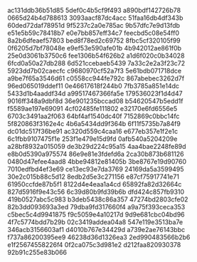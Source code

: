 ac131ddb36b51d85
5def0c4b5cf9f493
a890bdf142726b78
0665d24b4d788613
3093aacf87dc4acc
51faa16db4df343b
60ded72daf78951d
9f5237c2a0e785ac
9b57dfc7e9d13fdb
e51e5b59c78418b7
e0e7bb857eff34c7
feecbd5c08e54ff0
8a2b6dfeaef57803
bed8f78ed2c69752
8fbc5cf320105f99
0f6205d7bf78048e
e9ef53e590afe01b
4b942012ae861f0b
25e0d3061b3750c6
fee1306b54f626b2
a1d6f020c0b34028
6fcd0a50a27db288
6d521ccebaeb5439
7a33c2e2a3f23c72
5923dd7b02caecfc
c9680970cf52a7f3
5e61bdb071718dce
a9be7f65a3546d61
c0558cc944fe792c
867abebec3262d7f
96ed065019ddef11
0e46617618f244b0
7fb3785a851e14dc
5433d1b4aaddf34d
a99517467366fa5e
179536023f1d4d47
9016ff348a9dbf8d
36e901235bccad08
b54620547b5edd1f
f5589ae197e69091
4cf02485fe111802
e32170e6fd6556e5
6703c3491aa2f063
64bf4af1540dc40f
7152869c0bbc14fc
5f820863f3162e4c
4b6a5434dd9f364b
6f11f5735b7a84f9
dc01dc517f36be91
ac320d559c4caa16
e677eb357e1f2e1c
6c1fbb9107475f1e
253f1e479e15d9fd
0afb540a5204209e
a28bf8932a015059
de3b29d224c95a15
4aa4bae2248fe89d
e8b0d5390a975574
86e9e81e3fdefd6a
2ca30b873b681126
0480d47efee4aad8
4bbe94812e81405b
3be8767e19d90760
7010edfbd4ef3e69
ce13ec93e7da3769
24169da5a3599495
30e2c015b88c5d12
8edb2d5e3c271156
e87cf75917741e71
61950ccfde87b5f1
8122d4e4eaa1a4cd
65892fa82d32664c
827d5916f9e43c56
6c39d80b9fd39b6b
dfd424c857fb9310
419b0527abc5c983
b3deb5438c86a357
47274bd2803cfe02
82b3dd093693a3ed
79dba9fd317660f4
a9a75f393ceca353
c5bec5c4d9941875
f9c5059e4a10217d
9d9e681cbc04bd96
4f7c5774bdd7b29b
02c3419addea04a8
547e119e3513ba7e
346acb3156603af1
d4010b767e34429d
a739e2ae76143bbc
f737a86200395ee9
46238d36d1326ea3
2ed990483566b2b6
e1f25674558226f4
0f2ca075c3d981e2
d212faa820930378
92b91c255e83b066
